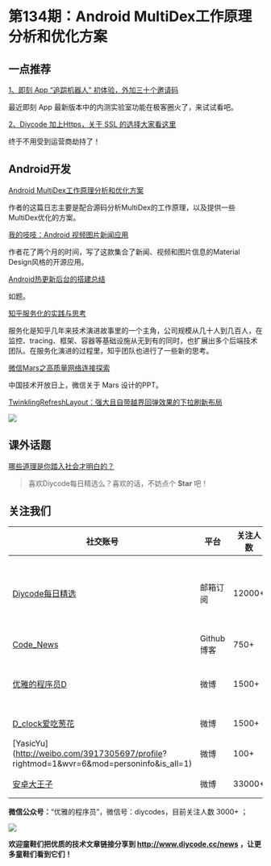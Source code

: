 # 第134期：Android MultiDex工作原理分析和优化方案

## 一点推荐

[1、即刻 App “追踪机器人” 初体验，外加三十个邀请码](https://www.diycode.cc/topics/491)

最近即刻 App 最新版本中的内测实验室功能在极客圈火了，来试试看吧。

[2、Diycode 加上Https，关于 SSL 的选择大家看这里](https://www.diycode.cc/topics/469)

终于不用受到运营商劫持了！

## Android开发

[Android MultiDex工作原理分析和优化方案](https://zhuanlan.zhihu.com/p/24305296)

作者的这篇日志主要是配合源码分析MultiDex的工作原理，以及提供一些MultiDex优化的方案。

[我的吱吱：Android 视频图片新闻应用](http://www.jianshu.com/p/e2a8c34932a6)

作者花了两个月的时间，写了这款集合了新闻、视频和图片信息的Material Design风格的开源应用。

[Android热更新后台的搭建总结](http://mp.weixin.qq.com/s/eGt4Fc5yJjZB6rKaFz0NCQ)

如题。

[知乎服务化的实践与思考](https://zhuanlan.zhihu.com/p/24044342)

服务化是知乎几年来技术演进故事里的一个主角，公司规模从几十人到几百人，在监控、tracing、框架、容器等基础设施从无到有的同时，也扩展出多个后端技术团队。在服务化演进的过程里，知乎团队也进行了一些新的思考。

[微信Mars之高质量网络连接探索](http://ppt.geekbang.org/slide/show/630)

中国技术开放日上，微信关于 Mars 设计的PPT。

[TwinklingRefreshLayout：强大且自带越界回弹效果的下拉刷新布局](https://github.com/lcodecorex/TwinklingRefreshLayout)

![](https://github.com/lcodecorex/TwinklingRefreshLayout/raw/master/art/gif_recyclerview2.gif)

## 课外话题

[哪些道理是你踏入社会才明白的？](https://www.zhihu.com/question/51671791)

> 喜欢Diycode每日精选么？喜欢的话，不妨点个 **Star** 吧！

## 关注我们

| 社交账号  |  平台  | 关注人数 | 说明 |
| -------- | -------- | -------- | -------- |
| [Diycode每日精选](http://list.qq.com/cgi-bin/qf_invite?id=d469993d2c888e971c0fbb2309c4d84256968386b126b967)|   邮箱订阅  | 12000+ | 每日分享一次Android、iOS、Swfit技术干货  |
| [Code_News](https://github.com/DiyCodes/code_news) |    Github博客  |750+ | 每日邮件推送列表  |
| [优雅的程序员D](http://weibo.com/u/5891258264) |   微博  | 1500+ | 官方微博，每日分享开源信息  |
| [D_clock爱吃葱花](http://weibo.com/u/2480694892)  |   微博  | 1500+ | 日报发起人  |
|[YasicYu](http://weibo.com/3917305697/profile? rightmod=1&wvr=6&mod=personinfo&is_all=1)  |   微博  | 100+ | 日报发起人  |
|[安卓大王子](http://weibo.com/apkbus/)   |   微博  | 33000+ | 日报发起人  |

**微信公众号：**“优雅的程序员”，微信号：diycodes，目前关注人数 3000+ ；

![](http://upload-images.jianshu.io/upload_images/1846413-b42abfa70f909099.jpg?imageMogr2/auto-orient/strip%7CimageView2/2/w/1240)

**欢迎童鞋们把优质的技术文章链接分享到 http://www.diycode.cc/news ，让更多童鞋们看到它们！**
